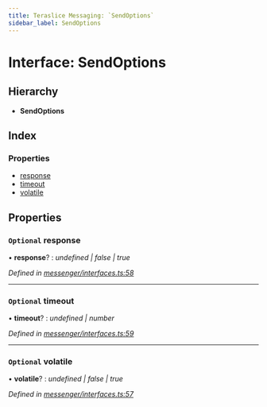 ```yaml
---
title: Teraslice Messaging: `SendOptions`
sidebar_label: SendOptions
---
```


# Interface: SendOptions

## Hierarchy

* **SendOptions**

## Index

### Properties

* [response](sendoptions.md#optional-response)
* [timeout](sendoptions.md#optional-timeout)
* [volatile](sendoptions.md#optional-volatile)

## Properties

### `Optional` response

• **response**? : *undefined | false | true*

*Defined in [messenger/interfaces.ts:58](https://github.com/terascope/teraslice/blob/0ae31df4/packages/teraslice-messaging/src/messenger/interfaces.ts#L58)*

___

### `Optional` timeout

• **timeout**? : *undefined | number*

*Defined in [messenger/interfaces.ts:59](https://github.com/terascope/teraslice/blob/0ae31df4/packages/teraslice-messaging/src/messenger/interfaces.ts#L59)*

___

### `Optional` volatile

• **volatile**? : *undefined | false | true*

*Defined in [messenger/interfaces.ts:57](https://github.com/terascope/teraslice/blob/0ae31df4/packages/teraslice-messaging/src/messenger/interfaces.ts#L57)*
